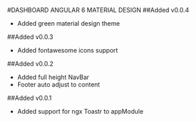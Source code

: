 #DASHBOARD ANGULAR 6 MATERIAL DESIGN
##Added v0.0.4
- Added green material design theme

##Added v0.0.3
- Added fontawesome icons support

 ##Added v0.0.2
- Added full height NavBar
- Footer auto adjust to content

 ##Added v0.0.1
- Added support for ngx Toastr to appModule

